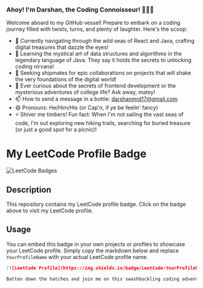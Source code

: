 ### Ahoy! I'm Darshan, the Coding Connoisseur! 👨‍💻✨

Welcome aboard to my GitHub vessel! Prepare to embark on a coding journey filled with twists, turns, and plenty of laughter. Here's the scoop:

- 🔭 Currently navigating through the wild seas of React and Java, crafting digital treasures that dazzle the eyes!
- 🌱 Learning the mystical art of data structures and algorithms in the legendary language of Java. They say it holds the secrets to unlocking coding nirvana!
- 👯 Seeking shipmates for epic collaborations on projects that will shake the very foundations of the digital world!
- 💬 Ever curious about the secrets of frontend development or the mysterious adventures of college life? Ask away, matey!
- 📫 How to send a message in a bottle: [darshanmrd17@gmail.com](mailto:darshanmrd17@gmail.com)
- 😄 Pronouns: He/Him/His (or Cap'n, if ye be feelin' fancy)
- ⚡ Shiver me timbers! Fun fact: When I'm not sailing the vast seas of code, I'm out exploring new hiking trails, searching for buried treasure (or just a good spot for a picnic)!
# My LeetCode Profile Badge

![LeetCode Badges](https://leetcode-badge-showcase.vercel.app/api?username={DARSHANm17})

## Description

This repository contains my LeetCode profile badge. Click on the badge above to visit my LeetCode profile.

## Usage

You can embed this badge in your own projects or profiles to showcase your LeetCode profile. Simply copy the markdown below and replace `YourProfileName` with your actual LeetCode profile name.

```markdown
[![LeetCode Profile](https://img.shields.io/badge/LeetCode-YourProfileName-blue?style=flat&logo=leetcode)](https://leetcode.com/YourProfileName/)

Batten down the hatches and join me on this swashbuckling coding adventure! Arrr!
